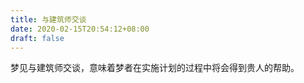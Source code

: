 ```yaml
---
title: 与建筑师交谈
date: 2020-02-15T20:54:12+08:00
draft: false
---
```


梦见与建筑师交谈，意味着梦者在实施计划的过程中将会得到贵人的帮助。
